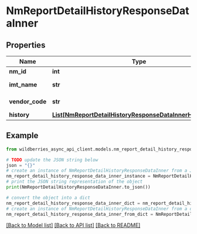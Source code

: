# NmReportDetailHistoryResponseDataInner


## Properties

Name | Type | Description | Notes
------------ | ------------- | ------------- | -------------
**nm_id** | **int** | Артикул WB | [optional] 
**imt_name** | **str** | Наименование КТ | [optional] 
**vendor_code** | **str** | Артикул продавца | [optional] 
**history** | [**List[NmReportDetailHistoryResponseDataInnerHistoryInner]**](NmReportDetailHistoryResponseDataInnerHistoryInner.md) |  | [optional] 

## Example

```python
from wildberries_async_api_client.models.nm_report_detail_history_response_data_inner import NmReportDetailHistoryResponseDataInner

# TODO update the JSON string below
json = "{}"
# create an instance of NmReportDetailHistoryResponseDataInner from a JSON string
nm_report_detail_history_response_data_inner_instance = NmReportDetailHistoryResponseDataInner.from_json(json)
# print the JSON string representation of the object
print(NmReportDetailHistoryResponseDataInner.to_json())

# convert the object into a dict
nm_report_detail_history_response_data_inner_dict = nm_report_detail_history_response_data_inner_instance.to_dict()
# create an instance of NmReportDetailHistoryResponseDataInner from a dict
nm_report_detail_history_response_data_inner_from_dict = NmReportDetailHistoryResponseDataInner.from_dict(nm_report_detail_history_response_data_inner_dict)
```
[[Back to Model list]](../README.md#documentation-for-models) [[Back to API list]](../README.md#documentation-for-api-endpoints) [[Back to README]](../README.md)


